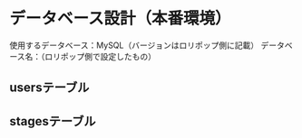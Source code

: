 # データベース設計（本番環境）

使用するデータベース：MySQL（バージョンはロリポップ側に記載）
データベース名：（ロリポップ側で設定したもの）

## usersテーブル


## stagesテーブル
